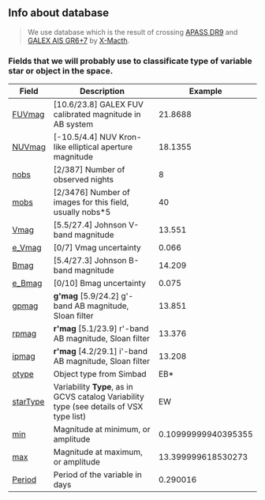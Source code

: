 ## Info about database
> We use database which is the result of crossing [APASS DR9](https://vizier.cds.unistra.fr/viz-bin/VizieR-3?-source=II/336/apass9) and [GALEX AIS GR6+7](https://vizier.u-strasbg.fr/viz-bin/VizieR-3?-source=II/335/galex_ais) by [X-Macth](http://cdsxmatch.u-strasbg.fr/). 
### Fields that we will probably use to classificate type of variable star or object in the space.

| Field | Description | Example|
|---|---|---|
| [FUVmag](https://vizier.u-strasbg.fr/viz-bin/VizieR-3?-source=II/335/galex_ais) | [10.6/23.8] GALEX FUV calibrated magnitude in AB system | 21.8688 |
| [NUVmag](https://vizier.u-strasbg.fr/viz-bin/VizieR-3?-source=II/335/galex_ais) | [-10.5/4.4] NUV Kron-like elliptical aperture magnitude | 18.1355 |
| [nobs](https://vizier.cds.unistra.fr/viz-bin/VizieR-3?-source=II/336/apass9) | [2/387] Number of observed nights | 8 |
| [mobs](https://vizier.cds.unistra.fr/viz-bin/VizieR-3?-source=II/336/apass9) | [2/3476] Number of images for this field, usually nobs*5 | 40 |
| [Vmag](https://vizier.cds.unistra.fr/viz-bin/VizieR-3?-source=II/336/apass9) | [5.5/27.4] Johnson V-band magnitude | 13.551 |
| [e_Vmag](https://vizier.cds.unistra.fr/viz-bin/VizieR-3?-source=II/336/apass9) | [0/7] Vmag uncertainty | 0.066 |
| [Bmag](https://vizier.cds.unistra.fr/viz-bin/VizieR-3?-source=II/336/apass9) | [5.4/27.3] Johnson B-band magnitude | 14.209 |
| [e_Bmag](https://vizier.cds.unistra.fr/viz-bin/VizieR-3?-source=II/336/apass9) | [0/10] Bmag uncertainty | 0.075 |
| [gpmag](https://vizier.cds.unistra.fr/viz-bin/VizieR-3?-source=II/336/apass9) | **g'mag** [5.9/24.2] g'-band AB magnitude, Sloan filter | 13.851 |
| [rpmag](https://vizier.cds.unistra.fr/viz-bin/VizieR-3?-source=II/336/apass9) | **r'mag** [5.1/23.9] r'-band AB magnitude, Sloan filter | 13.376 |
| [ipmag](https://vizier.cds.unistra.fr/viz-bin/VizieR-3?-source=II/336/apass9) | **r'mag** [4.2/29.1] i'-band AB magnitude, Sloan filter | 13.208 |
| [otype](https://simbad.u-strasbg.fr/simbad/sim-display?data=otypes) | Object type from Simbad | EB* |
| [starType](https://vizier.cds.unistra.fr/viz-bin/VizieR-3?-source=B/vsx/vsx) | Variability **Type**, as in GCVS catalog Variability type (see details of VSX type list) | EW |
| [min](https://vizier.cds.unistra.fr/viz-bin/VizieR-3?-source=B/vsx/vsx) | Magnitude at minimum, or amplitude | 0.10999999940395355 |
| [max](https://vizier.cds.unistra.fr/viz-bin/VizieR-3?-source=B/vsx/vsx) | Magnitude at maximum, or amplitude | 13.399999618530273 |
| [Period](https://vizier.cds.unistra.fr/viz-bin/VizieR-3?-source=B/vsx/vsx) | Period of the variable in days | 0.290016 |